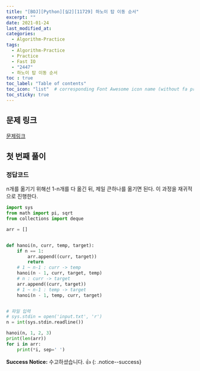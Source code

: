 ```yaml
---
title: "[BOJ][Python][실2][11729] 하노이 탑 이동 순서"
excerpt: ""
date: 2021-01-24
last_modified_at:
categories:
  - Algorithm-Practice
tags:
  - Algorithm-Practice
  - Practice
  - Fast IO
  - "2447"
  - 하노이 탑 이동 순서
toc : true
toc_label: "Table of contents"
toc_icon: "list"  # corresponding Font Awesome icon name (without fa prefix)
toc_sticky: true
---
```


## 문제 링크

[문제링크](https://www.acmicpc.net/problem/11729)  

## 첫 번째 풀이

### 정답코드  

n개를 옮기기 위해선 1-n개를 다 옮긴 뒤, 제일 큰하나를 옮기면 된다. 이 과정을 재귀적으로 진행한다.  

```python
import sys
from math import pi, sqrt
from collections import deque

arr = []


def hanoi(n, curr, temp, target):
    if n == 1:
        arr.append((curr, target))
        return
    # 1 ~ n-1 : curr -> temp
    hanoi(n - 1, curr, target, temp)
    # n : curr -> target
    arr.append((curr, target))
    # 1 ~ n-1 : temp -> target
    hanoi(n - 1, temp, curr, target)


# 파일 입력
# sys.stdin = open('input.txt', 'r')
n = int(sys.stdin.readline())

hanoi(n, 1, 2, 3)
print(len(arr))
for i in arr:
    print(*i, sep=' ')

```

**Success Notice:**
수고하셨습니다. :+1:
{: .notice--success}